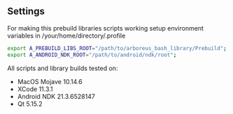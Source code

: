 ## Settings

For making this prebuild libraries scripts working setup environment variables in /your/home/directory/.profile

```bash
export A_PREBUILD_LIBS_ROOT="/path/to/arboreus_bash_library/Prebuild";
export A_ANDROID_NDK_ROOT="/path/to/android/ndk/root";
```

All scripts and library builds tested on:
* MacOS Mojave 10.14.6
* XCode 11.3.1
* Android NDK 21.3.6528147
* Qt 5.15.2